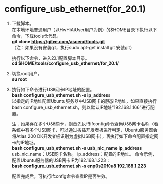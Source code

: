 # configure_usb_ethernet(for_20.1)

1. 下载脚本。   
	在本地环境普通用户（以HwHiAiUser用户为例）的$HOME目录下执行以下命令，下载tools仓代码。  
	**git clone https://gitee.com/ascend/tools.git**    
	（注：如果没有安装git，执行sudo apt-get install git 安装git）  

	执行以下命令，进入20.1配置脚本目录。  
	**cd $HOME/tools/configure_usb_ethernet/for_20.1/**  
	
2. 切换root用户。    
    **su root**
 
3. 执行如下命令进行USB网卡IP地址的配置。  
    **bash configure_usb_ethernet.sh -s ip_address**      
    以指定的IP地址配置Ubuntu服务器中USB网卡的静态IP地址，如果直接执行bash configure_usb_ethernet.sh，则以默认IP地址“192.168.1.166”进行配置。   
    
    注：如果存在多个USB网卡，则首先执行ifconfig命令查询USB网卡名称（若系统中有多个USB网卡，可以通过拔插开发者板进行判定，Ubuntu服务器会将Atlas 200 DK开发者板识别为虚拟USB网卡），再执行如下命令配置指定网卡的IP地址。    
    **bash configure_usb_ethernet.sh -s usb_nic_name ip_address**   
    usb_nic_name：USB网卡名称。
    ip_address：配置的IP地址。
    命令示例，配置Ubuntu服务器的USB网卡IP为192.168.1.223：    
    **bash configure_usb_ethernet.sh -s enp0s20f0u8 192.168.1.223**

    配置完成后，可执行ifconfig命令查看IP是否生效。